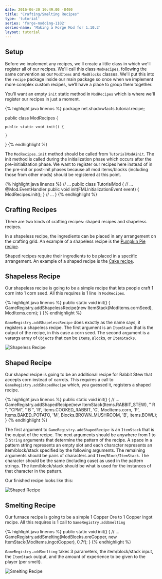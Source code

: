 ```yaml
---
date: 2016-06-30 10:49:00 -0400
title: "Crafting/Smelting Recipes"
type: 'tutorial'
series: 'forge-modding-1102'
series-name: 'Making a Forge Mod for 1.10.2'
layout: tutorial
---
```


## Setup
Before we implement any recipes, we'll create a little class in which we'll register all of our recipes. We'll call this class `ModRecipes`, following the same convention as our `ModItems` and `ModBlocks` classes. We'll put this into the `recipe` package inside our main package so once when we implement more complex custom recipes, we'll  have a place to group them together.

You'll want an empty `init` static method in `ModRecipes` which is where we'll register our recipes in just a moment.

{% highlight java linenos %}
package net.shadowfacts.tutorial.recipe;

public class ModRecipes {
	
	public static void init() {

	}

}
{% endhighlight %}

The `ModRecipes.init` method should be called from `TutorialMod#init`. The init method is called during the initialization phase which occurs after the pre-initialization phase. We want to register our recipes here instead of in the pre-init or post-init phases because all mod items/blocks (including those from other mods) should be registered at this point.

{% highlight java linenos %}
// ...
public class TutorialMod {
	// ...
	@Mod.EventHandler
	public void init(FMLInitializationEvent event) {
		ModRecipes.init();
	}
	// ...
}
{% endhighlight %}

## Crafting Recipes
There are two kinds of crafting recipes: shaped recipes and shapeless recipes. 

In a shapeless recipe, the ingredients can be placed in any arrangement on the crafting grid. An example of a shapeless recipe is the [Pumpkin Pie recipe](http://minecraft.gamepedia.com/Pumpkin_Pie#Crafting).

Shaped recipes require their ingredients to be placed in a specific arrangement. An example of a shaped recipe is the [Cake recipe](http://minecraft.gamepedia.com/Cake#Crafting).

## Shapeless Recipe
Our shapeless recipe is going to be a simple recipe that lets people craft 1 corn into 1 corn seed. All this requires is 1 line in `ModRecipes`.

{% highlight java linenos %}
public static void init() {
	GameRegistry.addShapelessRecipe(new ItemStack(ModItems.cornSeed), ModItems.corn);
}
{% endhighlight %}

`GameRegistry.addShapelessRecipe` does exactly as the name says, it registers a shapeless recipe. The first argument is an `ItemStack` that is the output of the recipe, in this case a corn seed. The second argument is a varargs array of `Object`s that can be `Item`s, `Block`s, or `ItemStack`s.

![Shapeless Recipe](http://i.imgur.com/tFZdyK3.png)

## Shaped Recipe
Our shaped recipe is going to be an additional recipe for Rabbit Stew that accepts corn instead of carrots. This requires a call to `GameRegistry.addShapedRecipe` which, you guessed it, registers a shaped recipe.

{% highlight java linenos %}
public static void init() {
	// ...
	GameRegistry.addShapedRecipe(new ItemStack(Items.RABBIT_STEW), " R ", "CPM", " B ", 'R', Items.COOKED_RABBIT, 'C', ModItems.corn, 'P', Items.BAKED_POTATO, 'M', Blocks.BROWN_MUSHROOM, 'B', Items.BOWL);
}
{% endhighlight %}

The first argument to `GameRegistry.addShapedRecipe` is an `ItemStack` that is the output of the recipe. The next arguments should be anywhere from 1 to 3 `String` arguments that determine the pattern of the recipe. A space in a pattern string represents an empty slot and each character represents an item/block/stack specified by the following arguments. The remaining arguments should be pairs of characters and `Item`/`Block`/`ItemStack`. The character should be the same (including case) as used in the pattern strings. The item/block/stack should be what is used for the instances of that character in the pattern.

Our finished recipe looks like this:

![Shaped Recipe](http://i.imgur.com/KaatGDN.png)

## Smelting Recipe
Our furnace recipe is going to be a simple 1 Copper Ore to 1 Copper Ingot recipe. All this requires is 1 call to `GameRegistry.addSmelting`

{% highlight java linenos %}
public static void init() {
	// ...
	GameRegistry.addSmelting(ModBlocks.oreCopper, new ItemStack(ModItems.ingotCopper), 0.7f);
}
{% endhighlight %}

`GameRegistry.addSmelting` takes 3 parameters, the item/block/stack input, the `ItemStack` output, and the amount of experience to be given to the player (per smelt).

![Smelting Recipe](http://i.imgur.com/aU1ZiqG.png)